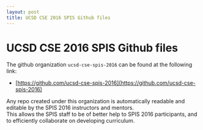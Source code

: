 ```yaml
---
layout: post
title: UCSD CSE 2016 SPIS Github files
---
```


# UCSD CSE 2016 SPIS Github files

The github organization `ucsd-cse-spis-2016` can be found at the following link:

* [https://github.com/ucsd-cse-spis-2016](https://github.com/ucsd-cse-spis-2016)

Any repo created under this organization is automatically readable and editable by the SPIS 2016 instructors and mentors.  
This allows the SPIS staff to be of better help to SPIS 2016 participants, and to efficiently collaborate on developing curriculum.
